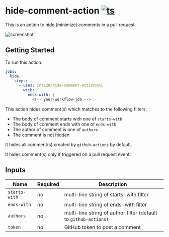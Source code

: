 # hide-comment-action [![ts](https://github.com/int128/hide-comment-action/actions/workflows/ts.yaml/badge.svg)](https://github.com/int128/hide-comment-action/actions/workflows/ts.yaml)

This is an action to hide (minimize) comments in a pull request.

![screenshot](https://user-images.githubusercontent.com/321266/128599297-0edb5a92-7c83-42c7-9f8a-8946b4049ed3.png)


## Getting Started

To run this action:

```yaml
jobs:
  hide:
    steps:
      - uses: int128/hide-comment-action@v1
        with:
          ends-with: |
            <!-- your-workflow-job -->
```

This action hides comment(s) which matches to the following filters:

- The body of comment starts with one of `starts-with`
- The body of comment ends with one of `ends-with`
- The author of comment is one of `authors`
- The comment is not hidden

It hides all comment(s) created by `github-actions` by default.

It hides comment(s) only if triggered on a pull request event.


## Inputs

| Name | Required | Description
|------|----------|-------------
| `starts-with` | no | multi-line string of starts-with filter
| `ends-with` | no | multi-line string of ends-with filter
| `authors` | no | multi-line string of author filter (default to `github-actions`)
| `token` | no | GitHub token to post a comment
